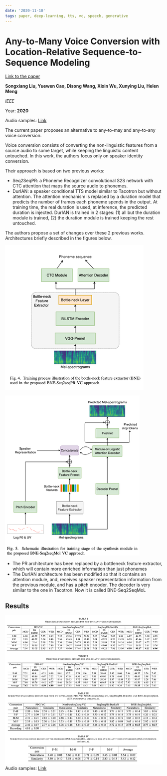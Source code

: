 ```yaml
---
date: '2020-11-10'
tags: paper, deep-learning, tts, vc, speech, generative
---
```

# Any-to-Many Voice Conversion with Location-Relative Sequence-to-Sequence Modeling

[Link to the paper](https://arxiv.org/pdf/2009.02725.pdf)

**Songxiang Liu, Yuewen Cao, Disong Wang, Xixin Wu, Xunying Liu, Helen Meng**

*IEEE*

Year: **2020**

Audio samples: [Link](https://liusongxiang.github.io/BNE-Seq2SeqMoL-VC/)


The current paper proposes an alternative to any-to-may and any-to-any voice conversion.

Voice conversion consists of converting the non-linguistic features from a source audio to some target, while keeping the linguistic content untouched. In this work, the authors focus only on speaker identity conversion.

Their approach is based on two previous works:
- Seq2SeqPR: a Phoneme Recognizer convolutional S2S network with CTC attention that maps the source audio to phonemes.
- DurIAN: a speaker conditional TTS model similar to Tacotron but without attention. The attention mechanism is replaced by a duration model that predicts the number of frames each phoneme spends in the output.  At training time, the real duration is used, at inference, the predicted duration is injected. DurIAN is trained in 2 stages: (1) all but the duration module is trained, (2) the duration module is trained keeping the rest untouched.

The authors propose a set of changes over these 2 previous works. Architectures briefly described in the figures below.

![](assets/liu2020b/arch1.png)

![](assets/liu2020b/arch2.png)

- The PR architecture has been replaced by a bottleneck feature extractor, which will contain more enriched information than just phonemes
- The DurIAN architecture has been modified so that it contains an attention module, and, receives speaker representation information from the previous module, and has a pitch encoder. The decoder is very similar to the one in Tacotron. Now it is called BNE-Seq2SeqMoL

## Results
![](assets/liu2020b/table_results.png)
Audio samples: [Link](https://liusongxiang.github.io/BNE-Seq2SeqMoL-VC/)

